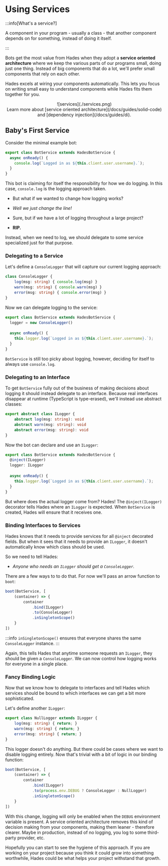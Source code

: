 # Using Services

:::info[What's a service?]

A component in your program - usually a class - that another component depends on for something,
instead of doing it itself.

:::

Bots get the most value from Hades when they adopt a **service oriented architecture** where we keep
the various parts of our programs small, doing just one thing. Instead of big components that do a
lot, we'll prefer small components that rely on each other.

Hades excels at wiring your components automatically. This lets you focus on writing small easy to
understand components while Hades fits them together for you.

<center>
    ![services](./services.png)
    <figcaption>
        Learn more about [service oriented architecture](/docs/guides/solid-code)
        and [dependency injection](/docs/guides/di).
    </figcaption>
</center>

## Baby's First Service

Consider the minimal example bot:

```ts
export class BotService extends HadesBotService {
  async onReady() {
    console.log(`Logged in as ${this.client.user.username}.`);
  }
}
```

This bot is claiming for itself the responsibility for how we do logging. In this case,
`console.log` is the logging approach taken.

- But what if we wanted to change how logging works?

- *Well we just change the line!*

- Sure, but if we have a lot of logging throughout a large project?

- **RIP.**

Instead, when we need to log, we should delegate to some service specialized just for that purpose.

### Delegating to a Service

Let's define a `ConsoleLogger` that will capture our current logging approach:

```ts
class ConsoleLogger {
    log(msg: string) { console.log(msg) }
    warn(msg: string) { console.warn(msg) }
    error(msg: string) { console.error(msg) }
}
```

Now we can delegate logging to the service:

```ts
export class BotService extends HadesBotService {
  logger = new ConsoleLogger()

  async onReady() {
    this.logger.log(`Logged in as ${this.client.user.username}.`);
  }
}
```

`BotService` is still too picky about logging, however, deciding for itself to always use
`console.log`.

### Delegating to an Interface

To get `BotService` fully out of the business of making decisions about logging it should instead
delegate to an interface. Because real interfaces disappear at runtime (TypeScript is type-erased),
we'll instead use abstract classes:

```ts
export abstract class ILogger {
    abstract log(msg: string): void
    abstract warn(msg: string): void
    abstract error(msg: string): void
}
```

Now the bot can declare and use an `ILogger`:

```ts
export class BotService extends HadesBotService {
  @inject(ILogger)
  logger: ILogger

  async onReady() {
    this.logger.log(`Logged in as ${this.client.user.username}.`);
  }
}
```

But where does the actual logger come from? Hades! The `@inject(ILogger)` decorator tells Hades
where an `ILogger` is expected. When `BotService` is created, Hades will ensure that it receives
one.

### Binding Interfaces to Services

Hades knows that it needs to provide services for all `@inject` decorated fields. But when it sees
that it needs to provide an `ILogger`, it doesn't automatically know which class should be used.

So we need to tell Hades:

- *Anyone who needs an `ILogger` should get a `ConsoleLogger`.*

There are a few ways to to do that. For now we'll pass an arrow function to `boot`:

```ts
boot(BotService, [
    (container) => {
        container
            .bind(ILogger)
            .to(ConsoleLogger)
            .inSingletonScope()
    }
])
```

:::info
`inSingletonScope()` ensures that everyone shares the same `ConsoleLogger` instance.
:::

Again, this tells Hades that anytime someone requests an `ILogger`, they should be given a
`ConsoleLogger`. We can now control how logging works for everyone in a single place.


### Fancy Binding Logic

Now that we know how to delegate to interfaces and tell Hades which services should be bound to
which interfaces we can get a bit more sophisticated.

Let's define another `ILogger`:

```ts
export class NullLogger extends ILogger {
    log(msg: string) { return; }
    warn(msg: string) { return; }
    error(msg: string) { return; }
}
```

This logger doesn't do anything. But there could be cases where we want to disable logging entirely.
Now that's trivial with a bit of logic in our binding function:

```ts
boot(BotService, [
    (container) => {
        container
            .bind(ILogger)
            .to(process.env.DEBUG ? ConsoleLogger : NullLogger)
            .inSingletonScope()
    }
])
```

With this change, logging will only be enabled when the `DEBUG` environment variable is present. A
service oriented architecture removes this kind of decision making from your components, making them
leaner - therefore clearer. Maybe in production, instead of no logging, you log to some third-party
provider, etc.

Hopefully you can start to see the hygiene of this approach. If you are working on your project
because you think it could grow into something worthwhile, Hades could be what helps your project
withstand that growth.
